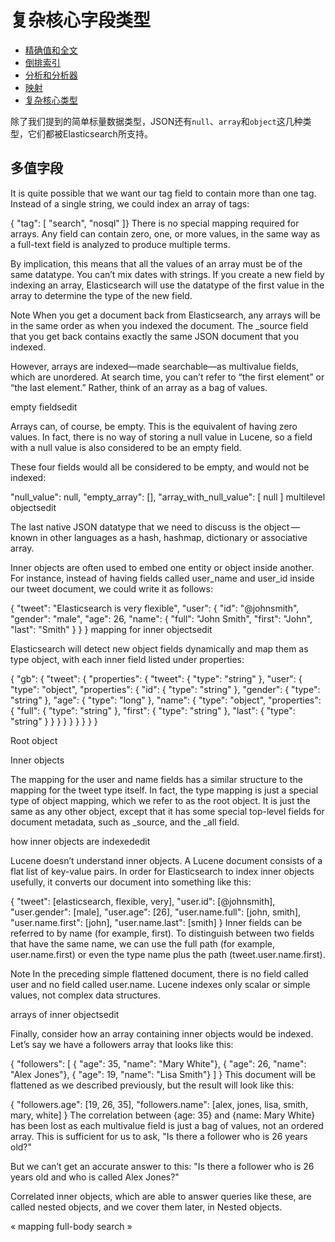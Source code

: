 
复杂核心字段类型
================

* [精确值和全文](exact-values-versus-full-text.md)
* [倒排索引](inverted-index.md)
* [分析和分析器](analysis-and-analyzers.md)
* [映射](mapping.md)
* [复杂核心类型](complex-core-field-types.md)

除了我们提到的简单标量数据类型，JSON还有`null`、`array`和`object`这几种类型，它们都被Elasticsearch所支持。

多值字段
--------

It is quite possible that we want our tag field to contain more than one tag. Instead of a single string, we could index an array of tags:

{ "tag": [ "search", "nosql" ]}
There is no special mapping required for arrays. Any field can contain zero, one, or more values, in the same way as a full-text field is analyzed to produce multiple terms.

By implication, this means that all the values of an array must be of the same datatype. You can’t mix dates with strings. If you create a new field by indexing an array, Elasticsearch will use the datatype of the first value in the array to determine the type of the new field.

Note
When you get a document back from Elasticsearch, any arrays will be in the same order as when you indexed the document. The _source field that you get back contains exactly the same JSON document that you indexed.

However, arrays are indexed—made searchable—as multivalue fields, which are unordered. At search time, you can’t refer to “the first element” or “the last element.” Rather, think of an array as a bag of values.

empty fieldsedit

Arrays can, of course, be empty. This is the equivalent of having zero values. In fact, there is no way of storing a null value in Lucene, so a field with a null value is also considered to be an empty field.

These four fields would all be considered to be empty, and would not be indexed:

"null_value":               null,
"empty_array":              [],
"array_with_null_value":    [ null ]
multilevel objectsedit

The last native JSON datatype that we need to discuss is the object — known in other languages as a hash, hashmap, dictionary or associative array.

Inner objects are often used to embed one entity or object inside another. For instance, instead of having fields called user_name and user_id inside our tweet document, we could write it as follows:

{
    "tweet":            "Elasticsearch is very flexible",
    "user": {
        "id":           "@johnsmith",
        "gender":       "male",
        "age":          26,
        "name": {
            "full":     "John Smith",
            "first":    "John",
            "last":     "Smith"
        }
    }
}
mapping for inner objectsedit

Elasticsearch will detect new object fields dynamically and map them as type object, with each inner field listed under properties:

{
  "gb": {
    "tweet": { 
      "properties": {
        "tweet":            { "type": "string" },
        "user": { 
          "type":             "object",
          "properties": {
            "id":           { "type": "string" },
            "gender":       { "type": "string" },
            "age":          { "type": "long"   },
            "name":   { 
              "type":         "object",
              "properties": {
                "full":     { "type": "string" },
                "first":    { "type": "string" },
                "last":     { "type": "string" }
              }
            }
          }
        }
      }
    }
  }
}


Root object

 

Inner objects

The mapping for the user and name fields has a similar structure to the mapping for the tweet type itself. In fact, the type mapping is just a special type of object mapping, which we refer to as the root object. It is just the same as any other object, except that it has some special top-level fields for document metadata, such as _source, and the _all field.

how inner objects are indexededit

Lucene doesn’t understand inner objects. A Lucene document consists of a flat list of key-value pairs. In order for Elasticsearch to index inner objects usefully, it converts our document into something like this:

{
    "tweet":            [elasticsearch, flexible, very],
    "user.id":          [@johnsmith],
    "user.gender":      [male],
    "user.age":         [26],
    "user.name.full":   [john, smith],
    "user.name.first":  [john],
    "user.name.last":   [smith]
}
Inner fields can be referred to by name (for example, first). To distinguish between two fields that have the same name, we can use the full path (for example, user.name.first) or even the type name plus the path (tweet.user.name.first).

Note
In the preceding simple flattened document, there is no field called user and no field called user.name. Lucene indexes only scalar or simple values, not complex data structures.

arrays of inner objectsedit

Finally, consider how an array containing inner objects would be indexed. Let’s say we have a followers array that looks like this:

{
    "followers": [
        { "age": 35, "name": "Mary White"},
        { "age": 26, "name": "Alex Jones"},
        { "age": 19, "name": "Lisa Smith"}
    ]
}
This document will be flattened as we described previously, but the result will look like this:

{
    "followers.age":    [19, 26, 35],
    "followers.name":   [alex, jones, lisa, smith, mary, white]
}
The correlation between {age: 35} and {name: Mary White} has been lost as each multivalue field is just a bag of values, not an ordered array. This is sufficient for us to ask, "Is there a follower who is 26 years old?"

But we can’t get an accurate answer to this: "Is there a follower who is 26 years old and who is called Alex Jones?"

Correlated inner objects, which are able to answer queries like these, are called nested objects, and we cover them later, in Nested objects.

«  mapping     full-body search  »
